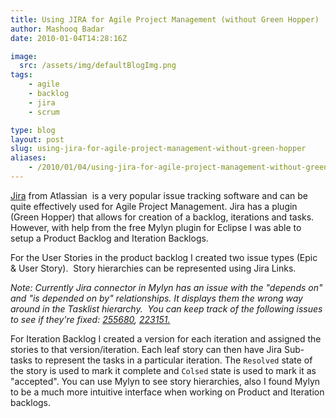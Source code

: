 ```yaml
---
title: Using JIRA for Agile Project Management (without Green Hopper)
author: Mashooq Badar
date: 2010-01-04T14:28:16Z

image:
  src: /assets/img/defaultBlogImg.png
tags:
    - agile
    - backlog
    - jira
    - scrum

type: blog
layout: post
slug: using-jira-for-agile-project-management-without-green-hopper
aliases: 
    - /2010/01/04/using-jira-for-agile-project-management-without-green-hopper/
---
```


[Jira](http://www.atlassian.com/software/jira/) from Atlassian  is a very popular issue tracking software and can be quite effectively used for Agile Project Management. Jira has a plugin (Green Hopper) that allows for creation of a backlog, iterations and tasks.  However, with help from the free Mylyn plugin for Eclipse I was able to setup a Product Backlog and Iteration Backlogs.

For the User Stories in the product backlog I created two issue types (Epic & User Story).  Story hierarchies can be represented using Jira Links.

_Note: Currently Jira connector in Mylyn has an issue with the "depends on" and "is depended on by" relationships. It displays them the wrong way around in the Tasklist hierarchy.  You can keep track of the following issues to see if they're fixed: [255680](https://bugs.eclipse.org/bugs/show_bug.cgi?id=255680), [223151.](https://bugs.eclipse.org/bugs/show_bug.cgi?id=223151)_

For Iteration Backlog I created a version for each iteration and assigned the stories to that version/iteration. Each leaf story can then have Jira Sub-tasks to represent the tasks in a particular iteration. The `Resolved` state of the story is used to mark it complete and `Colsed` state is used to mark it as "accepted". You can use Mylyn to see story hierarchies, also I found Mylyn to be a much more intuitive interface when working on Product and Iteration backlogs.
